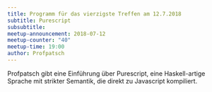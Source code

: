 ```yaml
---
title: Programm für das vierzigste Treffen am 12.7.2018
subtitle: Purescript
subsubtitle: 
meetup-announcement: 2018-07-12
meetup-counter: "40"
meetup-time: 19:00
author: Profpatsch
---
```


Profpatsch gibt eine Einführung über Purescript,
eine Haskell-artige Sprache mit strikter Semantik,
die direkt zu Javascript kompiliert.